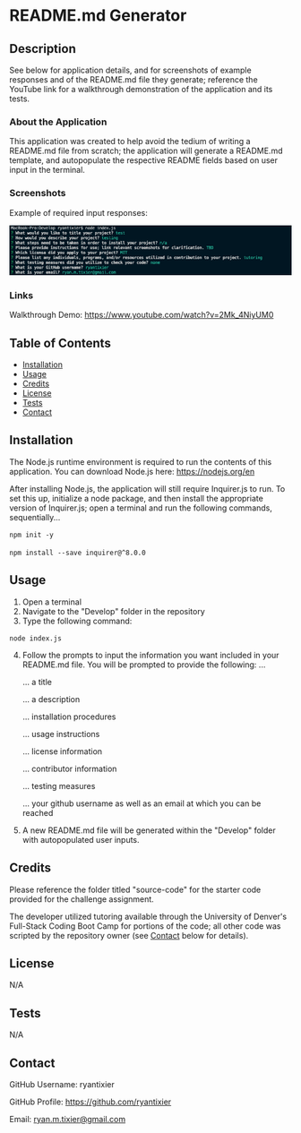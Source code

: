 # README.md Generator

## Description

See below for application details, and for screenshots of example responses and of the README.md file they generate; reference the YouTube link for a walkthrough demonstration of the application and its tests.

### About the Application

This application was created to help avoid the tedium of writing a README.md file from scratch; the application will generate a README.md template, and autopopulate the respective README fields based on user input in the terminal.

### Screenshots

Example of required input responses:

![Sample inputs](/assets/Screenshot%202023-06-21%20at%205.53.35%20PM.png)

### Links

Walkthrough Demo:
https://www.youtube.com/watch?v=2Mk_4NiyUM0

## Table of Contents

- [Installation](#installation)
- [Usage](#usage)
- [Credits](#credits)
- [License](#license)
- [Tests](#tests)
- [Contact](#contact)

## Installation

The Node.js runtime environment is required to run the contents of this application. You can download Node.js here:
https://nodejs.org/en

After installing Node.js, the application will still require Inquirer.js to run. To set this up, initialize a node package, and then install the appropriate version of Inquirer.js; open a terminal and run the following commands, sequentially...

```
npm init -y

npm install --save inquirer@^8.0.0
```

## Usage

1. Open a terminal
2. Navigate to the "Develop" folder in the repository
3. Type the following command:

```
node index.js
```

4. Follow the prompts to input the information you want included in your README.md file. You will be prompted to provide the following: ...

   ... a title

   ... a description

   ... installation procedures

   ... usage instructions

   ... license information

   ... contributor information

   ... testing measures

   ... your github username as well as an email at which you can be reached

5. A new README.md file will be generated within the "Develop" folder with autopopulated user inputs.

## Credits

Please reference the folder titled "source-code" for the starter code provided for the challenge assignment.

The developer utilized tutoring available through the University of Denver's Full-Stack Coding Boot Camp for portions of the code; all other code was scripted by the repository owner (see [Contact](#contact) below for details).

## License

N/A

## Tests

N/A

## Contact

GitHub Username: ryantixier

GitHub Profile: https://github.com/ryantixier

Email: ryan.m.tixier@gmail.com

